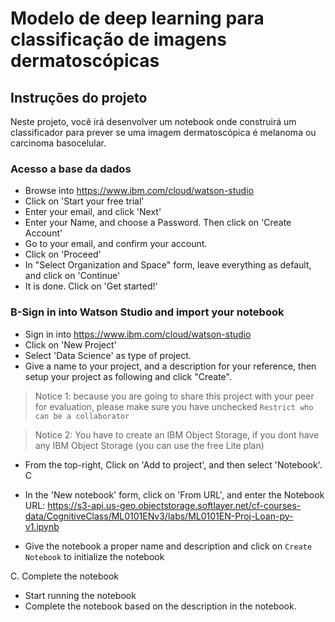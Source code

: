 # Modelo de deep learning para classificação de imagens dermatoscópicas

## Instruções do projeto

Neste projeto, você irá desenvolver um notebook onde construirá um classificador para prever se uma imagem dermatoscópica é melanoma ou carcinoma basocelular.

### Acesso a base da dados

* Browse into https://www.ibm.com/cloud/watson-studio
* Click on 'Start your free trial'
* Enter your email, and click 'Next'
* Enter your Name, and choose a Password. Then click on 'Create Account'
* Go to your email, and confirm your account.
* Click on 'Proceed'
* In "Select Organization and Space" form, leave everything as default, and click on 'Continue'
* It is done. Click on 'Get started!'

### B-Sign in into Watson Studio and import your notebook

* Sign in into https://www.ibm.com/cloud/watson-studio
* Click on 'New Project'
* Select 'Data Science' as type of project.
* Give a name to your project, and a description for your reference, then setup your project as following and click "Create".

> Notice 1: because you are going to share this project with your peer for evaluation, please make sure you have unchecked `Restrict who can be a collaborator`

> Notice 2: You have to create an IBM Object Storage, if you dont have any IBM Object Storage (you can use the free Lite plan)

* From the top-right, Click on 'Add to project', and then select 'Notebook'. C

* In the 'New notebook' form, click on 'From URL', and enter the Notebook URL: https://s3-api.us-geo.objectstorage.softlayer.net/cf-courses-data/CognitiveClass/ML0101ENv3/labs/ML0101EN-Proj-Loan-py-v1.ipynb

* Give the notebook a proper name and description and click on `Create Notebook` to initialize the notebook

C. Complete the notebook

* Start running the notebook
* Complete the notebook based on the description in the notebook.
